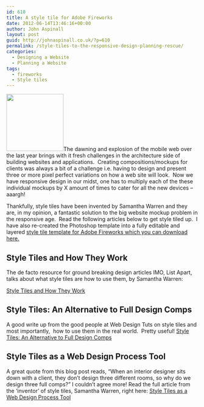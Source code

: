 ```yaml
---
id: 610
title: A style tile for Adobe Fireworks
date: 2012-06-14T13:46:16+00:00
author: John Aspinall
layout: post
guid: http://johnaspinall.co.uk/?p=610
permalink: /style-tiles-to-the-responsive-design-planning-rescue/
categories:
  - Designing a Website
  - Planning a Website
tags:
  - fireworks
  - Style tiles
---
```

[<img class="alignright size-thumbnail wp-image-896" title="fireworks style tile template (light)" src="http://johnaspinall.co.uk/wp-content/uploads/2012/07/fireworks-style-tile-template-light-150x150.png" alt="" width="150" height="150" />](http://johnaspinall.co.uk/wp-content/uploads/2012/07/fireworks-style-tile-template-light.png)The dawning and explosion of the mobile web over the last year brings with it fresh challenges in the architecture side of building websites and applications.  Creating compositions/mockups for clients was always a bit of a challenge i.e. having to design and present three or more pixel perfect variations on how a web site will look.  Now we have responsive design in our midst, one has to multiply each of the these individual mockups by X amount of times to cater for all the new devices &#8211; aaargh!

Thankfully, style tiles have been invented by Samantha Warren and they are, in my opinion, a fantastic solution to the big website mockup problem in the responsive age.  Read the following articles below to get style tiled up.  I have also re-created the Photoshop template into a fully editable and layered [style tile template for Adobe Fireworks which you can download here.](http://johnaspinall.co.uk/wp-content/uploads/2012/07/fireworks-style-tile-template-light.png)

<!--more-->

## Style Tiles and How They Work

The de facto resource for ground breaking design articles IMO, List Apart, talks about what style tiles are how to use them, by Samantha Warren:
  
[Style Tiles and How They Work](http://www.alistapart.com/articles/style-tiles-and-how-they-work/)

## Style Tiles: An Alternative to Full Design Comps

A good write up from the good people at Web Design Tuts on style tiles and most importantly,  how to use them in the real world.  Pretty useful! [Style Tiles: An Alternative to Full Design Comps](http://webdesign.tutsplus.com/tutorials/workflow-tutorials/style-tiles-an-alternative-to-full-design-comps/ "Style Tiles: An Alternative to Full Design Comps ")

## Style Tiles as a Web Design Process Tool

A great quote from this blog post reads, &#8220;When an interior designer sits down with a client, they don’t design three different rooms, so why do we design three full comps?&#8221; I couldn&#8217;t agree more! Read the full article from the &#8216;inventor&#8217; of style tiles, Samantha Warren, right here: [Style Tiles as a Web Design Process Tool](http://badassideas.com/style-tiles-as-a-web-design-process-tool/)